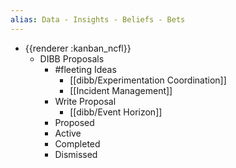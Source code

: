 ```yaml
---
alias: Data - Insights - Beliefs - Bets
---
```


- {{renderer :kanban_ncfl}}
	- DIBB Proposals
		- #fleeting Ideas
			- [[dibb/Experimentation Coordination]]
			- [[Incident Management]]
		- Write Proposal
			- [[dibb/Event Horizon]]
		- Proposed
		- Active
		- Completed
		- Dismissed